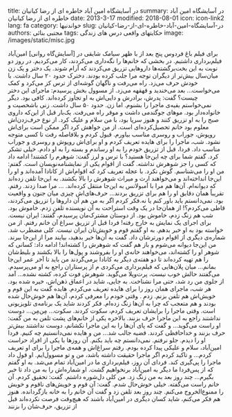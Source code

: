 title: در آسایشگاه امین آباد  خاطره ای از رضا کیانیان
summary: در آسایشگاه امین آباد  خاطره ای از رضا کیانیان
date: 2013-3-17
modified: 2018-08-01
icon:  icon-link2
lang: fa
category: خواندنیها
slug: در-آسایشگاه-امین-آباد-خاطره-ای-از-رضا-کیانیان
authors: مجتبی بنائی
tags: حکایتهای واقعی درس های زندگی
image: /images/static/misc.jpg

برای فیلم باغ فردوس پنج بعد از با ظهر سیامک شایقی در [آسایش‌گاه روانی] امین‌آباد فیلم‌برداری داشتیم. در بخشی که خانم‌ها را نگه‌داری می‌کردند، کار می‌کردیم. در روز دو نوبت به این بخت‌برگشته‌ها داروهایی تزریق می‌کردند که آرام شوند. یک دختر و یک زن میان‌سال بیش‌تر از دیگران توجه مرا جلب کرده بودند. دخترک حدود ۲۰ سال داشت. با خودش حرف می‌زد. راه می‌رفت و ناگهان گوشه‌ای از ترس کز می‌کرد و کمک می‌خواست… بعد می‌خندید و قهقهه می‌زد. از مسوول بخش پرسیدم: ماجرای این دختر چیست؟ گفت: پدرش، برادرش و دایی‌اش به او تجاوز کرده‌اند. کافی بود. دیگر نمی‌خواستم بقیه‌ی ماجرا را بشنوم. اما زن. حدود ۵۰ سال داشت. زنی باشخصیت و خانواده‌دار بود. موهای جوگندمی داشت و موقر راه می‌رفت. یک‌بار قبل از این‌که داروی صبح را به او تزریق کنند و هنوز سرپا بود، با من سلام‌ و علیک کرد. از نوع حرف‌زدن‌اش معلوم بود خانم تحصیل‌کرده‌ای است. از من خواهش کرد اگر ممکن است برای‌اش روپوش، جوراب و روسری مناسب بیاورم. قبول کردم و بلافاصله رفت تا کسی متوجه نشود. شب، ماجرا را برای هایده تعریف کردم و او برای‌اش روپوش و روسری و جوراب مناسب داد. فردا، قبل از تزریق خودم را به او رساندم و بسته را به او دادم. خیلی تشکر کرد. گفتم شما برای چه این‌جا هستید؟ با ترس و لرز گفت: شوهرم را کشتند! ادامه داد که کسی را جز شوهرش نداشته. گفت از اقوام یکی از نمایشنامه‌نویسان است. گفتم: من او را می‌شناسم. گوش نکرد. با عجله تعریف کرد که اقوام‌اش از کانادا آمده‌اند و او را این‌جا انداخته‌اند و می‌خواهند ارث و میراث شوهرش را بالا بکشند. به این‌جا تلفن زده‌اند که دیوانه‌ام. آن‌ها هم مرا با آمبولانس به این‌جا منتقل کرده‌اند. … مرا صدا زدند. رفتم. تقریباً همان دقایق او را هم برای تزریق بردند… حرف‌های‌اش چیزی میان جنون و واقعیت بود. نمی‌دانستم باید باور کنم یا نه.فکر کردم اگر به من هم آن داروها را تزریق می‌کردند، قاطی می‌کردم؟! از همان‌جا در یک وقت استراحت به آن نویسنده تلفن زدم. خاموش بود. شب هم زنگ زدم، خاموش بود. از دوستان مشترک‌مان پرسیدم، گفتند: ایران نیست. برای اجرای یک نمایش به خارج رفته!  فردا قبل از تزریق سراغ آن خانم رفتم. از من خواسته بود به او خبر بدهم. به او گفتم قوم و خویش‌تان ایران نیست. کلی مضطرب شد. شماره‌ی دیگری از اقوام دورترشان داد. گفت به آن‌ها خبر بدهید، بیایند مرا از این‌جا ببرند. من این‌جا دیوانه می‌شوم و باز هم گفت که شوهرش را کشته‌اند! ادامه داد: کسانی که شوهر او را کشته‌اند، می‌خواهند خانه‌ی او را بفروشند و پول‌ها را بالا بکشند و بلیط‌شان را هم تهیه کرده‌اند تا دو هفته‌ی دیگر به کانادا برمی‌گردند من باید تا آخر عمر این‌جا بمانم…  میان پلان‌هایی که فیلم‌برداری می‌کردی م از پرستاران راجع به او می‌پرسیدم. می‌گفتند حالش خوب نیست، پرت‌وپلا می‌گوید. شوهرش فوت کرده، کشته نشده… آمد از جلوی من رد شد، حتی مرا نشناخت. به جایی، شاید در اعماق ذهن‌اش، خیره شده بود. هر شب، ماجرای همان روز را برای هایده تعریف می‌کردم. هایده گفت به این قوم و خویش‌اش هم تلفن بزنم. زدم . وقتی خودم را معرفی کردم، آن‌ها هم خوش‌حال شده بودند و هم متعجب که چرا به آن‌ها زنگ زده‌ام. فکر کردند شاید یک برنامه‌ی تلویزیونی است. وقتی ماجرا را برایشان تعریف کردم، سکوت کردند. سکوت… مِن‌مِن… دوست نداشتند راجع به این ماجرا حرف بزنند. بالاخره یکی از خانم‌های پشت تلفن به من گفت: او راست می‌گوید… و گفت که پای آن‌ها را به این ماجرا نکشانم، دوست نداشتند بیش‌تر حرف بزنند و خداحافظی کردند. قضیه جالب شد… من و هایده نمی‌دانستیم چه کنیم. فردا او را دیدم. جلو نرفتم. نمی‌دانستم چه باید بکنم. آن روزها با یکی از افراد حراست امین‌آباد، سلام و علیکی پیدا کرده بودم. رفتم سراغ‌اش و همه‌ی ماجرا را برای او تعریف کردم… و تاکید کردم اگر ماجرا حقیقت داشته باشد، من و تو مسوول‌ایم. او قول داد ماجرا را پی‌گیری کند. فردای آن روز، فیلم‌برداری ما در امین‌آباد تمام می‌شد. به او گفتم که از پس‌فردا ما دیگر به امین‌آباد برنخواهیم گشت. او شماره‌اش را به من داد تا خبر بگیرم… چند روز بعد به من زنگ زد. من کلی دل‌شوره داشتم. گفت: تحقیق کردم. آن خانم راست می‌گفته. خیلی خوش‌حال شدم. گفت: آن قوم و خویش‌های ناقوم و خویش را ممنوع‌الخروج می‌کنم. چند روز بعد تلفن زد و گفت آن خانم را به خانه بازگردانده.  هنوز هم فکر می‌کنم، شاید کسان دیگری در امین‌آباد باشند که هیچ‌وقت فرصت نکرده‌اند قبل از تزریق، حرف‌شان را بزنند